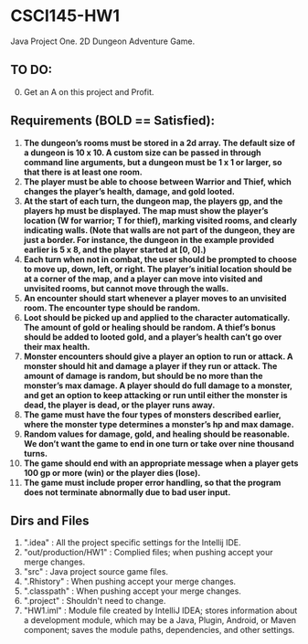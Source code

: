 # CSCI145-HW1
Java Project One. 2D Dungeon Adventure Game.

## TO DO:

0. Get an A on this project and Profit.

## Requirements (BOLD == Satisfied):

1. **The dungeon’s rooms must be stored in a 2d array. The default size of a dungeon is 10 x 10. A custom size can be passed in through command line arguments, but a dungeon must be 1 x 1 or larger, so that there is at least one room.**
2. **The player must be able to choose between Warrior and Thief, which changes the player’s health, damage, and gold looted.**
3. **At the start of each turn, the dungeon map, the players gp, and the players hp must be displayed. The map must show the player’s location (W for warrior; T for thief), marking visited rooms, and clearly indicating walls. (Note that walls are not part of the dungeon, they are just a border. For instance, the dungeon in the example provided earlier is 5 x 8, and the player started at [0, 0].)**
4. **Each turn when not in combat, the user should be prompted to choose to move up, down, left, or right. The player’s initial location should be at a corner of the map, and a player can move into visited and unvisited rooms, but cannot move through the walls.**
5. **An encounter should start whenever a player moves to an unvisited room. The encounter type should be random.**
6. **Loot should be picked up and applied to the character automatically. The amount of gold or healing should be random. A thief’s bonus should be added to looted gold, and a player’s health can’t go over their max health.**
7. **Monster encounters should give a player an option to run or attack. A monster should hit and damage a player if they run or attack. The amount of damage is random, but should be no more than the monster’s max damage. A player should do full damage to a monster, and get an option to keep attacking or run until either the monster is dead, the player is dead, or the player runs away.**
8. **The game must have the four types of monsters described earlier, where the monster type determines a monster’s hp and max damage.**
9. **Random values for damage, gold, and healing should be reasonable. We don’t want the game to end in one turn or take over nine thousand turns.**
10. **The game should end with an appropriate message when a player gets 100 gp or more (win) or the player dies (lose).**
11. **The game must include proper error handling, so that the program does not terminate abnormally due to bad user input.**


## Dirs and Files

1. ".idea" : All the project specific settings for the Intellij IDE.
2. "out/production/HW1" : Complied files; when pushing accept your merge changes.
3. "src" : Java project source game files.
4. ".Rhistory" : When pushing accept your merge changes.
5. ".classpath" : When pushing accept your merge changes.
6. ".project" : Shouldn't need to change.
7. "HW1.iml" : Module file created by IntelliJ IDEA; stores information about a development module, which may be a Java, Plugin, Android, or Maven component; saves the module paths, dependencies, and other settings.